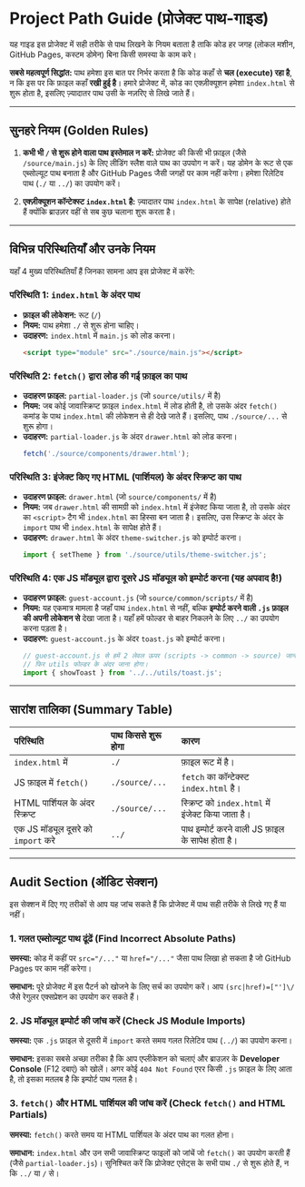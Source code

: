 # Project Path Guide (प्रोजेक्ट पाथ-गाइड)

यह गाइड इस प्रोजेक्ट में सही तरीके से पाथ लिखने के नियम बताता है ताकि कोड हर जगह (लोकल मशीन, GitHub Pages, कस्टम डोमेन) बिना किसी समस्या के काम करे।

**सबसे महत्वपूर्ण सिद्धांत:** पाथ हमेशा इस बात पर निर्भर करता है कि कोड कहाँ से **चल (execute) रहा है**, न कि इस पर कि फ़ाइल कहाँ **रखी हुई है**। हमारे प्रोजेक्ट में, कोड का एक्ज़ीक्यूशन हमेशा `index.html` से शुरू होता है, इसलिए ज़्यादातर पाथ उसी के नज़रिए से लिखे जाते हैं।

---

## सुनहरे नियम (Golden Rules)

1.  **कभी भी `/` से शुरू होने वाला पाथ इस्तेमाल न करें:** प्रोजेक्ट की किसी भी फ़ाइल (जैसे `/source/main.js`) के लिए लीडिंग स्लैश वाले पाथ का उपयोग न करें। यह डोमेन के रूट से एक एब्सोल्यूट पाथ बनाता है और GitHub Pages जैसी जगहों पर काम नहीं करेगा। हमेशा रिलेटिव पाथ (`./` या `../`) का उपयोग करें।

2.  **एक्ज़ीक्यूशन कॉन्टेक्स्ट `index.html` है:** ज़्यादातर पाथ `index.html` के सापेक्ष (relative) होते हैं क्योंकि ब्राउज़र वहीं से सब कुछ चलाना शुरू करता है।

---

## विभिन्न परिस्थितियाँ और उनके नियम

यहाँ 4 मुख्य परिस्थितियाँ हैं जिनका सामना आप इस प्रोजेक्ट में करेंगे:

### परिस्थिति 1: `index.html` के अंदर पाथ

-   **फ़ाइल की लोकेशन:** रूट (`/`)
-   **नियम:** पाथ हमेशा `./` से शुरू होना चाहिए।
-   **उदाहरण:** `index.html` में `main.js` को लोड करना।
    ```html
    <script type="module" src="./source/main.js"></script>
    ```

### परिस्थिति 2: `fetch()` द्वारा लोड की गई फ़ाइल का पाथ

-   **उदाहरण फ़ाइल:** `partial-loader.js` (जो `source/utils/` में है)
-   **नियम:** जब कोई जावास्क्रिप्ट फ़ाइल `index.html` में लोड होती है, तो उसके अंदर `fetch()` कमांड के पाथ `index.html` की लोकेशन से ही देखे जाते हैं। इसलिए, पाथ `./source/...` से शुरू होगा।
-   **उदाहरण:** `partial-loader.js` के अंदर `drawer.html` को लोड करना।
    ```javascript
    fetch('./source/components/drawer.html');
    ```

### परिस्थिति 3: इंजेक्ट किए गए HTML (पार्शियल) के अंदर स्क्रिप्ट का पाथ

-   **उदाहरण फ़ाइल:** `drawer.html` (जो `source/components/` में है)
-   **नियम:** जब `drawer.html` की सामग्री को `index.html` में इंजेक्ट किया जाता है, तो उसके अंदर का `<script>` टैग भी `index.html` का हिस्सा बन जाता है। इसलिए, उस स्क्रिप्ट के अंदर के `import` पाथ भी `index.html` के सापेक्ष होते हैं।
-   **उदाहरण:** `drawer.html` के अंदर `theme-switcher.js` को इम्पोर्ट करना।
    ```javascript
    import { setTheme } from './source/utils/theme-switcher.js';
    ```

### परिस्थिति 4: एक JS मॉड्यूल द्वारा दूसरे JS मॉड्यूल को इम्पोर्ट करना (यह अपवाद है!)

-   **उदाहरण फ़ाइल:** `guest-account.js` (जो `source/common/scripts/` में है)
-   **नियम:** यह एकमात्र मामला है जहाँ पाथ `index.html` से नहीं, बल्कि **इम्पोर्ट करने वाली `.js` फ़ाइल की अपनी लोकेशन से** देखा जाता है। यहाँ हमें फोल्डर से बाहर निकलने के लिए `../` का उपयोग करना पड़ता है।
-   **उदाहरण:** `guest-account.js` के अंदर `toast.js` को इम्पोर्ट करना।
    ```javascript
    // guest-account.js से हमें 2 लेवल ऊपर (scripts -> common -> source) जाना होगा
    // फिर utils फोल्डर के अंदर जाना होगा।
    import { showToast } from '../../utils/toast.js';
    ```

---

## सारांश तालिका (Summary Table)

| परिस्थिति | पाथ किससे शुरू होगा | कारण |
| :--- | :--- | :--- |
| `index.html` में | `./` | फ़ाइल रूट में है। |
| JS फ़ाइल में `fetch()` | `./source/...` | `fetch` का कॉन्टेक्स्ट `index.html` है। |
| HTML पार्शियल के अंदर स्क्रिप्ट | `./source/...` | स्क्रिप्ट को `index.html` में इंजेक्ट किया जाता है। |
| एक JS मॉड्यूल दूसरे को `import` करे | `../` | पाथ इम्पोर्ट करने वाली JS फ़ाइल के सापेक्ष होता है। |

---

## Audit Section (ऑडिट सेक्शन)

इस सेक्शन में दिए गए तरीकों से आप यह जांच सकते हैं कि प्रोजेक्ट में पाथ सही तरीके से लिखे गए हैं या नहीं।

### 1. गलत एब्सोल्यूट पाथ ढूंढें (Find Incorrect Absolute Paths)

**समस्या:** कोड में कहीं पर `src="/..."` या `href="/..."` जैसा पाथ लिखा हो सकता है जो GitHub Pages पर काम नहीं करेगा।

**समाधान:** पूरे प्रोजेक्ट में इस पैटर्न को खोजने के लिए सर्च का उपयोग करें। आप `(src|href)=["']\/` जैसे रेगुलर एक्सप्रेशन का उपयोग कर सकते हैं।

### 2. JS मॉड्यूल इम्पोर्ट की जांच करें (Check JS Module Imports)

**समस्या:** एक `.js` फ़ाइल से दूसरी में `import` करते समय गलत रिलेटिव पाथ (`../`) का उपयोग करना।

**समाधान:** इसका सबसे अच्छा तरीका है कि आप एप्लीकेशन को चलाएं और ब्राउज़र के **Developer Console** (F12 दबाएं) को खोलें। अगर कोई `404 Not Found` एरर किसी `.js` फ़ाइल के लिए आता है, तो इसका मतलब है कि इम्पोर्ट पाथ गलत है।

### 3. `fetch()` और HTML पार्शियल की जांच करें (Check `fetch()` and HTML Partials)

**समस्या:** `fetch()` करते समय या HTML पार्शियल के अंदर पाथ का गलत होना।

**समाधान:** `index.html` और उन सभी जावास्क्रिप्ट फाइलों को जांचें जो `fetch()` का उपयोग करती हैं (जैसे `partial-loader.js`)। सुनिश्चित करें कि प्रोजेक्ट एसेट्स के सभी पाथ `./` से शुरू होते हैं, न कि `../` या `/` से।
